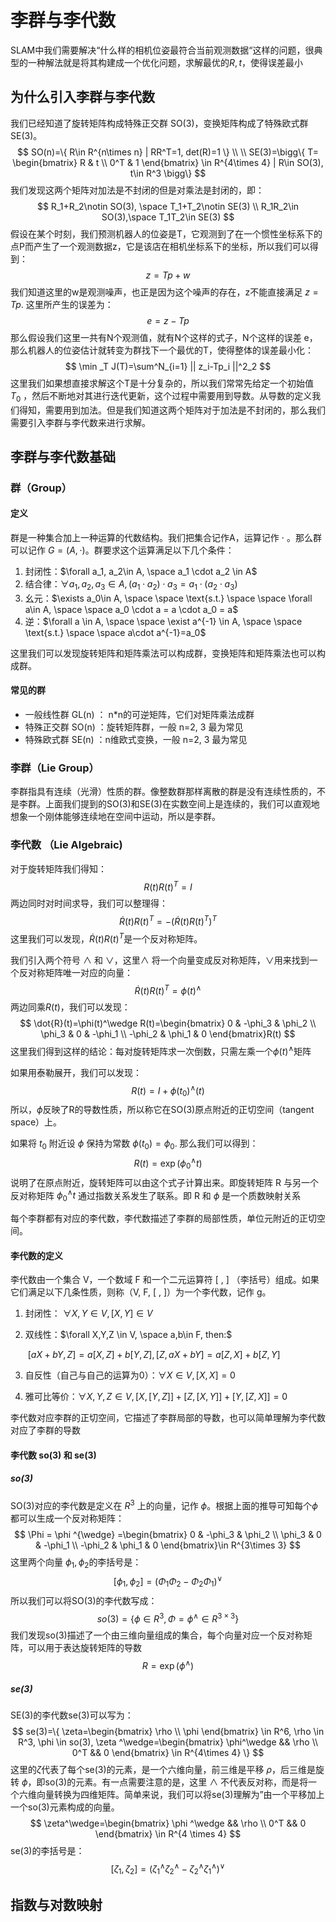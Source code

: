 # 李群与李代数

​		SLAM中我们需要解决“什么样的相机位姿最符合当前观测数据“这样的问题，很典型的一种解法就是将其构建成一个优化问题，求解最优的$R, t$，使得误差最小

## 为什么引入李群与李代数

我们已经知道了旋转矩阵构成特殊正交群 SO(3)，变换矩阵构成了特殊欧式群 SE(3)。
$$
SO(n)=\{ R\in R^{n\times n} | RR^T=1, det(R)=1 \} \\ \\
SE(3)=\bigg\{ T=  \begin{bmatrix} R & t \\ 0^T & 1 \end{bmatrix} \in R^{4\times 4} | R\in SO(3), t\in R^3 \bigg\}
$$
我们发现这两个矩阵对加法是不封闭的但是对乘法是封闭的，即：
$$
R_1+R_2\notin SO(3), \space T_1+T_2\notin SE(3) \\
R_1R_2\in SO(3),\space T_1T_2\in SE(3)
$$
假设在某个时刻，我们预测机器人的位姿是T，它观测到了在一个惯性坐标系下的点P而产生了一个观测数据z，它是该店在相机坐标系下的坐标，所以我们可以得到：
$$
z=Tp+w
$$
我们知道这里的w是观测噪声，也正是因为这个噪声的存在，z不能直接满足 $z=Tp$. 这里所产生的误差为：
$$
e=z-Tp
$$
那么假设我们这里一共有N个观测值，就有N个这样的式子，N个这样的误差 e，那么机器人的位姿估计就转变为群找下一个最优的T，使得整体的误差最小化：
$$
\min _T J(T)=\sum^N_{i=1} || z_i-Tp_i ||^2_2
$$
这里我们如果想直接求解这个T是十分复杂的，所以我们常常先给定一个初始值 $T_0$ ，然后不断地对其进行迭代更新，这个过程中需要用到导数。从导数的定义我们得知，需要用到加法。但是我们知道这两个矩阵对于加法是不封闭的，那么我们需要引入李群与李代数来进行求解。

## 李群与李代数基础

### 群（Group）

#### 定义

群是一种集合加上一种运算的代数结构。我们把集合记作A，运算记作 $\cdot$ 。那么群可以记作 $G=(A,\cdot)$。群要求这个运算满足以下几个条件：

1. 封闭性：$\forall a_1, a_2\in A, \space a_1 \cdot a_2 \in A$
2. 结合律：$\forall a_1,a_2,a_3\in A, (a_1\cdot a_2)\cdot a_3=a_1 \cdot (a_2 \cdot a_3)$
3. 幺元：$\exists a_0\in A,  \space \space \text{s.t.} \space \space \forall a\in A, \space \space a_0 \cdot a = a \cdot a_0 = a$
4. 逆：$\forall a \in A, \space \space \exist a^{-1} \in A, \space \space \text{s.t.} \space \space a\cdot a^{-1}=a_0$

这里我们可以发现旋转矩阵和矩阵乘法可以构成群，变换矩阵和矩阵乘法也可以构成群。

#### 常见的群

- 一般线性群 GL(n) ： n*n的可逆矩阵，它们对矩阵乘法成群
- 特殊正交群 SO(n) ：旋转矩阵群，一般 n=2, 3 最为常见
- 特殊欧式群 SE(n) ：n维欧式变换，一般 n=2, 3 最为常见

### 李群（Lie Group）

李群指具有连续（光滑）性质的群。像整数群那样离散的群是没有连续性质的，不是李群。上面我们提到的SO(3)和SE(3)在实数空间上是连续的，我们可以直观地想象一个刚体能够连续地在空间中运动，所以是李群。

### 李代数 （Lie Algebraic)

对于旋转矩阵我们得知：
$$
R(t)R(t)^T=I
$$
两边同时对时间求导，我们可以整理得：
$$
\dot{R}(t)R(t)^T=-(\dot{R}(t)R(t)^T)^T
$$
这里我们可以发现，$\dot{R}(t)R(t)^T$是一个反对称矩阵。

我们引入两个符号 $\wedge$ 和 $\vee$，这里$\wedge$ 将一个向量变成反对称矩阵，$\vee$用来找到一个反对称矩阵唯一对应的向量：
$$
\dot{R}(t)R(t)^T = \phi(t)^{\wedge}
$$
两边同乘$R(t)$，我们可以发现：
$$
\dot{R}(t)=\phi(t)^\wedge R(t)=\begin{bmatrix} 
0 & -\phi_3 & \phi_2 \\
\phi_3 & 0 & -\phi_1 \\
-\phi_2 & \phi_1 & 0
\end{bmatrix}R(t)
$$
这里我们得到这样的结论：每对旋转矩阵求一次倒数，只需左乘一个$\phi(t)^\wedge$矩阵

如果用泰勒展开，我们可以发现：
$$
R(t)=I+\phi(t_0)^\wedge(t)
$$
所以，$\phi$反映了R的导数性质，所以称它在SO(3)原点附近的正切空间（tangent space）上。

如果将 $t_0$ 附近设 $\phi$ 保持为常数 $\phi(t_0)=\phi_0$. 那么我们可以得到：
$$
R(t)=\exp(\phi_0 ^{\wedge}t)
$$
说明了在原点附近，旋转矩阵可以由这个式子计算出来。即旋转矩阵 R 与另一个反对称矩阵 $\phi_0 ^{\wedge}t$ 通过指数关系发生了联系。即 R 和 $\phi$ 是一个质数映射关系

每个李群都有对应的李代数，李代数描述了李群的局部性质，单位元附近的正切空间。

#### 李代数的定义

李代数由一个集合 V，一个数域 F 和一个二元运算符 [ , ] （李括号）组成。如果它们满足以下几条性质，则称（V, F, [ , ]）为一个李代数，记作 g。

1. 封闭性： $\forall X,Y\in V, [X,Y]\in V$

2. 双线性：$\forall X,Y,Z \in V, \space a,b\in F, then:$

   ​								$[aX+bY, Z] = a[X,Z]+b[Y,Z], [Z, aX+bY] = a[Z,X]+b[Z,Y]$

3. 自反性（自己与自己的运算为0）：$\forall X\in V, [X,X]=0$ 

4. 雅可比等价：$\forall X,Y,Z \in V, [X,[Y,Z]] + [Z,[X,Y]] + [Y,[Z,X]]=0$

李代数对应李群的正切空间，它描述了李群局部的导数，也可以简单理解为李代数对应了李群的导数

#### 李代数 so(3) 和 se(3)

##### so(3)

SO(3)对应的李代数是定义在 $R^3$ 上的向量，记作 $\phi$。根据上面的推导可知每个$\phi$都可以生成一个反对称矩阵：
$$
\Phi = \phi ^{\wedge} =\begin{bmatrix} 
0 & -\phi_3 & \phi_2 \\
\phi_3 & 0 & -\phi_1 \\
-\phi_2 & \phi_1 & 0
\end{bmatrix}\in R^{3\times 3}
$$
这里两个向量 $\phi_1, \phi_2$的李括号是：
$$
[\phi_1, \phi_2]=(\Phi_1 \Phi_2-\Phi_2 \Phi_1)^{\vee}
$$
所以我们可以将SO(3)的李代数写成：
$$
so(3)=\{\phi\in R^3, \Phi=\phi^{\wedge}\in R^{3\times 3} \}
$$
我们发现so(3)描述了一个由三维向量组成的集合，每个向量对应一个反对称矩阵，可以用于表达旋转矩阵的导数
$$
R=\exp(\phi^\wedge)
$$

##### se(3)

SE(3)的李代数se(3)可以写为：
$$
se(3)=\{ \zeta=\begin{bmatrix}  \rho \\ \phi
\end{bmatrix} \in R^6, \rho \in R^3,  \phi \in so(3), \zeta ^\wedge=\begin{bmatrix}
\phi^\wedge && \rho \\ 0^T && 0
\end{bmatrix} \in R^{4\times 4}
\}
$$
这里的$\zeta$代表了每个se(3)的元素，是一个六维向量，前三维是平移 $\rho$，后三维是旋转 $\phi$，即so(3)的元素。有一点需要注意的是，这里 $\wedge$ 不代表反对称，而是将一个六维向量转换为四维矩阵。简单来说，我们可以将se(3)理解为”由一个平移加上一个so(3)元素构成的向量。
$$
\zeta^\wedge=\begin{bmatrix} \phi ^\wedge && \rho \\ 0^T && 0
\end{bmatrix} \in R^{4 \times 4}
$$
se(3)的李括号是：
$$
[\zeta_1,\zeta_2]=(\zeta_1^\wedge\zeta_2^\wedge-\zeta_2^\wedge\zeta_1^\wedge)^\vee
$$


## 指数与对数映射

